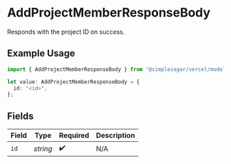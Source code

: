 # AddProjectMemberResponseBody

Responds with the project ID on success.

## Example Usage

```typescript
import { AddProjectMemberResponseBody } from "@simplesagar/vercel/models/addprojectmemberop.js";

let value: AddProjectMemberResponseBody = {
  id: "<id>",
};
```

## Fields

| Field              | Type               | Required           | Description        |
| ------------------ | ------------------ | ------------------ | ------------------ |
| `id`               | *string*           | :heavy_check_mark: | N/A                |